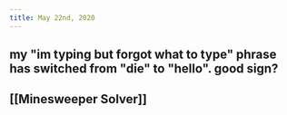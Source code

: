 ```yaml
---
title: May 22nd, 2020
---
```


## my "im typing but forgot what to type" phrase has switched from "die" to "hello". good sign?

## [[Minesweeper Solver]]

## 
